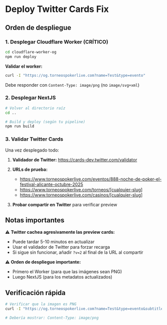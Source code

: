 # Deploy Twitter Cards Fix

## Orden de despliegue

### 1. Desplegar Cloudflare Worker (CRÍTICO)

```bash
cd cloudflare-worker-og
npm run deploy
```

**Validar el worker:**

```bash
curl -I "https://og.torneospokerlive.com?name=Test&type=evento"
```

Debe responder con `Content-Type: image/png` (no `image/svg+xml`)

### 2. Desplegar NextJS

```bash
# Volver al directorio raíz
cd ..

# Build y deploy (según tu pipeline)
npm run build
```

### 3. Validar Twitter Cards

Una vez desplegado todo:

1. **Validador de Twitter:** https://cards-dev.twitter.com/validator
2. **URLs de prueba:**

   - https://www.torneospokerlive.com/eventos/888-noche-de-poker-el-festival-alicante-octubre-2025
   - https://www.torneospokerlive.com/torneos/[cualquier-slug]
   - https://www.torneospokerlive.com/casinos/[cualquier-slug]

3. **Probar compartir en Twitter** para verificar preview

## Notas importantes

⚠️ **Twitter cachea agresivamente las preview cards:**

- Puede tardar 5-10 minutos en actualizar
- Usar el validador de Twitter para forzar recarga
- Si sigue sin funcionar, añadir `?v=2` al final de la URL al compartir

⚠️ **Orden de despliegue importante:**

- Primero el Worker (para que las imágenes sean PNG)
- Luego NextJS (para los metadatos actualizados)

## Verificación rápida

```bash
# Verificar que la imagen es PNG
curl -I "https://og.torneospokerlive.com?name=Test&type=evento&subtitle=Test" | grep "Content-Type"

# Debería mostrar: Content-Type: image/png
```
